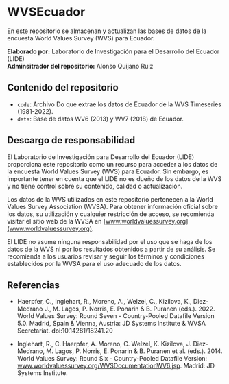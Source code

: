 # WVSEcuador

En este repositorio se almacenan y actualizan las bases de datos de la encuesta World Values Survey (WVS) para Ecuador.

**Elaborado por:** Laboratorio de Investigación para el Desarrollo del Ecuador (LIDE)  
**Adminsitrador del repositorio:** Alonso Quijano Ruiz

## Contenido del repositorio

- `code`: Archivo Do que extrae los datos de Ecuador de la WVS Timeseries (1981-2022).
- `data`: Base de datos WV6 (2013) y WV7 (2018) de Ecuador.

## Descargo de responsabilidad

El Laboratorio de Investigación para Desarrollo del Ecuador (LIDE) proporciona este repositorio como un recurso para acceder a los datos de la encuesta World Values Survey (WVS) para Ecuador. Sin embargo, es importante tener en cuenta que el LIDE no es dueño de los datos de la WVS y no tiene control sobre su contenido, calidad o actualización.

Los datos de la WVS utilizados en este repositorio pertenecen a la World Values Survey Association (WVSA). Para obtener información oficial sobre los datos, su utilización y cualquier restricción de acceso, se recomienda visitar el sitio web de la WVSA en [www.worldvaluessurvey.org](www.worldvaluessurvey.org).

El LIDE no asume ninguna responsabilidad por el uso que se haga de los datos de la WVS ni por los resultados obtenidos a partir de su análisis. Se recomienda a los usuarios revisar y seguir los términos y condiciones establecidos por la WVSA para el uso adecuado de los datos.

## Referencias

- Haerpfer, C., Inglehart, R., Moreno, A., Welzel, C., Kizilova, K., Diez-Medrano J., M. Lagos, P. Norris, E. Ponarin & B. Puranen (eds.). 2022. World Values Survey: Round Seven - Country-Pooled Datafile Version 5.0. Madrid, Spain & Vienna, Austria: JD Systems Institute & WVSA Secretariat. doi:10.14281/18241.20

- Inglehart, R., C. Haerpfer, A. Moreno, C. Welzel, K. Kizilova, J. Diez-Medrano, M. Lagos, P. Norris, E. Ponarin & B. Puranen et al. (eds.). 2014. World Values Survey: Round Six - Country-Pooled Datafile Version: www.worldvaluessurvey.org/WVSDocumentationWV6.jsp. Madrid: JD Systems Institute.